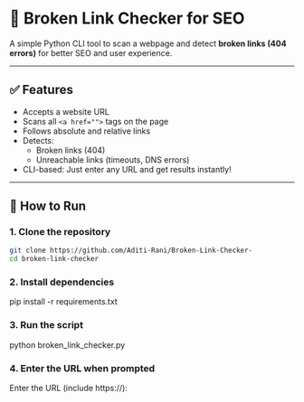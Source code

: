 # 🧹 Broken Link Checker for SEO

A simple Python CLI tool to scan a webpage and detect **broken links (404 errors)** for better SEO and user experience.

---

## ✅ Features

- Accepts a website URL
- Scans all `<a href="">` tags on the page
- Follows absolute and relative links
- Detects:
  - Broken links (404)
  - Unreachable links (timeouts, DNS errors)
- CLI-based: Just enter any URL and get results instantly!

---

## 🚀 How to Run

### 1. Clone the repository

```bash
git clone https://github.com/Aditi-Rani/Broken-Link-Checker-
cd broken-link-checker
```
### 2. Install dependencies
pip install -r requirements.txt

### 3. Run the script
python broken_link_checker.py

### 4. Enter the URL when prompted
Enter the URL (include https://):



